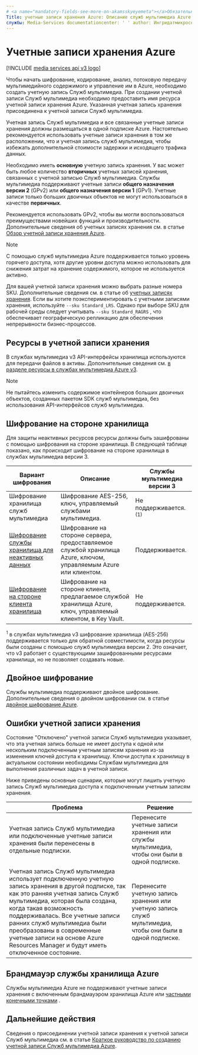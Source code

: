 ```yaml
---
# <a name="mandatory-fields-see-more-on-akamsskyeyemeta"></a>Обязательные поля. Дополнительные сведения см. на aka.ms/skyeye/meta.
Title: учетные записи хранения Azure: Описание служб мультимедиа Azure. Узнайте, как создать учетную запись хранения Azure для использования со службами мультимедиа Azure.
службы: Media-Services documentationcenter: ' ' author: Ингридатмикрософт Manager: femila Editor Editor: ' ' MS. Service: Media-Services MS. Рабочая нагрузка: MS. Topic: концептуальная МС. Дата: 01/05/2021 MS. author: инхенкел
---
```


# <a name="azure-storage-accounts"></a>Учетные записи хранения Azure

[!INCLUDE [media services api v3 logo](./includes/v3-hr.md)]

Чтобы начать шифрование, кодирование, анализ, потоковую передачу мультимедийного содержимого и управление им в Azure, необходимо создать учетную запись Служб мультимедиа. При создании учетной записи Служб мультимедиа необходимо предоставить имя ресурса учетной записи хранения Azure. Указанная учетная запись хранения присоединена к учетной записи Служб мультимедиа.

Учетная запись Служб мультимедиа и все связанные учетные записи хранения должны размещаться в одной подписке Azure. Настоятельно рекомендуется использовать учетные записи хранения в том же расположении, что и учетная запись служб мультимедиа, чтобы избежать дополнительной стоимости задержки и исходящего трафика данных.

Необходимо иметь **основную** учетную запись хранения. У вас может быть любое количество **вторичных** учетных записей хранения, связанных с учетной записью Служб мультимедиа. Службы мультимедиа поддерживают учетные записи **общего назначения версии 2** (GPv2) или **общего назначения версии 1** (GPv1). Учетные записи только больших двоичных объектов не могут использоваться в качестве **первичных**.

Рекомендуется использовать GPv2, чтобы вы могли воспользоваться преимуществами новейших функций и производительности. Дополнительные сведения об учетных записях хранения см. в статье [Обзор учетной записи хранения Azure](../../storage/common/storage-account-overview.md).

> [!NOTE]
> С помощью служб мультимедиа Azure поддерживается только уровень горячего доступа, хотя другие уровни доступа можно использовать для снижения затрат на хранение содержимого, которое не используется активно.

Для вашей учетной записи хранения можно выбрать разные номера SKU. Дополнительные сведения см. в статье об [учетных записях хранения](/cli/azure/storage/account?view=azure-cli-latest). Если вы хотите поэкспериментировать с учетными записями хранения, используйте `--sku Standard_LRS`. Однако при выборе SKU для рабочей среды следует учитывать `--sku Standard_RAGRS` , что обеспечивает географическую репликацию для обеспечения непрерывности бизнес-процессов.

## <a name="assets-in-a-storage-account"></a>Ресурсы в учетной записи хранения

В службах мультимедиа v3 API-интерфейсы хранилища используются для передачи файлов в активы. Дополнительные сведения см. [в разделе ресурсы в службах мультимедиа Azure v3](assets-concept.md).

> [!Note]
> Не пытайтесь изменить содержимое контейнеров больших двоичных объектов, созданных пакетом SDK служб мультимедиа, без использования API-интерфейсов служб мультимедиа.

## <a name="storage-side-encryption"></a>Шифрование на стороне хранилища

Для защиты неактивных ресурсов ресурсы должны быть зашифрованы с помощью шифрования на стороне хранилища. В следующей таблице показано, как происходит шифрование на стороне хранилища в службах мультимедиа версии 3.

|Вариант шифрования|Описание|Службы мультимедиа версии 3|
|---|---|---|
|Шифрование хранилища служб мультимедиа| Шифрование AES-256, ключ, управляемый службами мультимедиа. |Не поддерживается. <sup>(1)</sup>|
|[Шифрование службы хранилища для неактивных данных](../../storage/common/storage-service-encryption.md)|Шифрование на стороне сервера, предоставляемое службой хранилища Azure, ключом, управляемым Azure или клиентом.|Поддерживается.|
|[Шифрование на стороне клиента хранилища](../../storage/common/storage-client-side-encryption.md)|Шифрование на стороне клиента, предлагаемое службой хранилища Azure, ключ, управляемый клиентом, в Key Vault.|Не поддерживается.|

<sup>1</sup> в службах мультимедиа v3 шифрование хранилища (AES-256) поддерживается только для обратной совместимости, когда ресурсы были созданы с помощью служб мультимедиа версии 2. Это означает, что v3 работает с существующими зашифрованными ресурсами хранилища, но не позволяет создавать новые.

## <a name="double-encryption"></a>Двойное шифрование
Службы мультимедиа поддерживают двойное шифрование.  Дополнительные сведения о двойном шифровании см. в статье [двойное шифрование Azure](../../security/fundamentals/double-encryption.md).

## <a name="storage-account-errors"></a>Ошибки учетной записи хранения

Состояние "Отключено" учетной записи Служб мультимедиа указывает, что эта учетная запись больше не имеет доступа к одной или нескольким подключенным учетным записям хранения из-за изменения ключей доступа к хранилищу. Ключи доступа к хранилищу в актуальном состоянии необходимы Службам мультимедиа для выполнения различных задач в учетной записи.

Ниже приведены основные сценарии, которые могут лишить учетную запись Служб мультимедиа доступа к подключенным учетным записям хранения.

|Проблема|Решение|
|---|---|
|Учетная запись Служб мультимедиа или подключенные учетные записи хранения были перенесены в отдельные подписки. |Перенесите учетные записи хранения или службы мультимедиа, чтобы они были в одной подписке. |
|Учетная запись Служб мультимедиа использует подключенную учетную запись хранения в другой подписке, так как это ранняя учетная запись Служб мультимедиа, которая была создана, когда такая возможность поддерживалась. Все учетные записи ранних служб мультимедиа были преобразованы в современные учетные записи на основе Azure Resources Manager и будут иметь отключенное состояние. |Перенесите учетную запись хранения или учетную запись служб мультимедиа, чтобы они были в одной подписке.|

## <a name="azure-storage-firewall"></a>Брандмауэр службы хранилища Azure

Службы мультимедиа Azure не поддерживают учетные записи хранения с включенным брандмауэром хранилища Azure или [частными конечными точками](../../storage/common/storage-network-security.md) .

## <a name="next-steps"></a>Дальнейшие действия

Сведения о присоединении учетной записи хранения к учетной записи Служб мультимедиа см. в статье [Краткое руководство по созданию учетной записи Служб мультимедиа Azure](./create-account-howto.md).